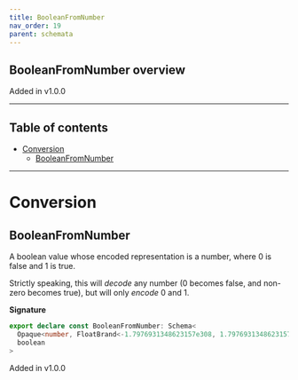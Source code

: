 ```yaml
---
title: BooleanFromNumber
nav_order: 19
parent: schemata
---
```


## BooleanFromNumber overview

Added in v1.0.0

---

<h2 class="text-delta">Table of contents</h2>

- [Conversion](#conversion)
  - [BooleanFromNumber](#booleanfromnumber)

---

# Conversion

## BooleanFromNumber

A boolean value whose encoded representation is a number, where 0 is false and 1 is true.

Strictly speaking, this will _decode_ any number (0 becomes false, and non-zero becomes
true), but will only _encode_ 0 and 1.

**Signature**

```ts
export declare const BooleanFromNumber: Schema<
  Opaque<number, FloatBrand<-1.7976931348623157e308, 1.7976931348623157e308>>,
  boolean
>
```

Added in v1.0.0

